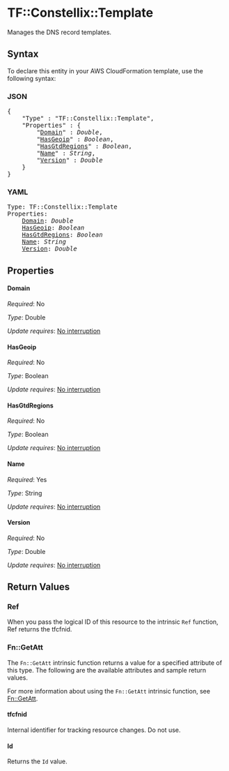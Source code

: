 # TF::Constellix::Template

Manages the DNS record templates.

## Syntax

To declare this entity in your AWS CloudFormation template, use the following syntax:

### JSON

<pre>
{
    "Type" : "TF::Constellix::Template",
    "Properties" : {
        "<a href="#domain" title="Domain">Domain</a>" : <i>Double</i>,
        "<a href="#hasgeoip" title="HasGeoip">HasGeoip</a>" : <i>Boolean</i>,
        "<a href="#hasgtdregions" title="HasGtdRegions">HasGtdRegions</a>" : <i>Boolean</i>,
        "<a href="#name" title="Name">Name</a>" : <i>String</i>,
        "<a href="#version" title="Version">Version</a>" : <i>Double</i>
    }
}
</pre>

### YAML

<pre>
Type: TF::Constellix::Template
Properties:
    <a href="#domain" title="Domain">Domain</a>: <i>Double</i>
    <a href="#hasgeoip" title="HasGeoip">HasGeoip</a>: <i>Boolean</i>
    <a href="#hasgtdregions" title="HasGtdRegions">HasGtdRegions</a>: <i>Boolean</i>
    <a href="#name" title="Name">Name</a>: <i>String</i>
    <a href="#version" title="Version">Version</a>: <i>Double</i>
</pre>

## Properties

#### Domain

_Required_: No

_Type_: Double

_Update requires_: [No interruption](https://docs.aws.amazon.com/AWSCloudFormation/latest/UserGuide/using-cfn-updating-stacks-update-behaviors.html#update-no-interrupt)

#### HasGeoip

_Required_: No

_Type_: Boolean

_Update requires_: [No interruption](https://docs.aws.amazon.com/AWSCloudFormation/latest/UserGuide/using-cfn-updating-stacks-update-behaviors.html#update-no-interrupt)

#### HasGtdRegions

_Required_: No

_Type_: Boolean

_Update requires_: [No interruption](https://docs.aws.amazon.com/AWSCloudFormation/latest/UserGuide/using-cfn-updating-stacks-update-behaviors.html#update-no-interrupt)

#### Name

_Required_: Yes

_Type_: String

_Update requires_: [No interruption](https://docs.aws.amazon.com/AWSCloudFormation/latest/UserGuide/using-cfn-updating-stacks-update-behaviors.html#update-no-interrupt)

#### Version

_Required_: No

_Type_: Double

_Update requires_: [No interruption](https://docs.aws.amazon.com/AWSCloudFormation/latest/UserGuide/using-cfn-updating-stacks-update-behaviors.html#update-no-interrupt)

## Return Values

### Ref

When you pass the logical ID of this resource to the intrinsic `Ref` function, Ref returns the tfcfnid.

### Fn::GetAtt

The `Fn::GetAtt` intrinsic function returns a value for a specified attribute of this type. The following are the available attributes and sample return values.

For more information about using the `Fn::GetAtt` intrinsic function, see [Fn::GetAtt](https://docs.aws.amazon.com/AWSCloudFormation/latest/UserGuide/intrinsic-function-reference-getatt.html).

#### tfcfnid

Internal identifier for tracking resource changes. Do not use.

#### Id

Returns the <code>Id</code> value.

